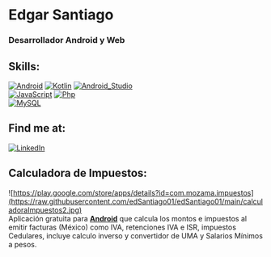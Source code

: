 # Edgar Santiago
### Desarrollador Android y Web

## Skills:
[![Android](https://img.shields.io/badge/Android-3DDC84?style=for-the-badge&logo=android&logoColor=white&labelColor=101010)]()
[![Kotlin](https://img.shields.io/badge/Kotlin-0095D5?style=for-the-badge&logo=kotlin&logoColor=white&labelColor=101010)]()
[![Android_Studio](https://img.shields.io/badge/Android_Studio-3DDC84?style=for-the-badge&logo=android-studio&logoColor=white&labelColor=101010)]()
</br>
[![JavaScript](https://img.shields.io/badge/JavaScript-F7DF1E?style=for-the-badge&logo=javascript&logoColor=white&labelColor=101010)]()
[![Php](https://img.shields.io/badge/Php-9146FF?style=for-the-badge&logo=php&logoColor=white&labelColor=101011)]()
</br>
[![MySQL](https://img.shields.io/badge/MySQL-4479A1?style=for-the-badge&logo=mysql&logoColor=white&labelColor=101010)]()
</br>

## Find me at:
[![LinkedIn](https://img.shields.io/badge/LinkedIn-Edgar_Santiago-0077B5?style=for-the-badge&logo=linkedin&logoColor=white&labelColor=101010)](https://www.linkedin.com/in/edsantiago01)
</br>

## Calculadora de Impuestos:
![https://play.google.com/store/apps/details?id=com.mozama.impuestos](https://raw.githubusercontent.com/edSantiago01/edSantiago01/main/calculadoraImpuestos2.jpg)
</br>
Aplicación gratuita para **[Android](https://play.google.com/store/apps/details?id=com.mozama.impuestos)** que calcula los montos e impuestos al emitir facturas  (México) como IVA, retenciones IVA e ISR, impuestos Cedulares, incluye calculo inverso y convertidor de UMA y Salarios Mínimos a pesos.



<!--
**edSantiago01/edSantiago01** is a ✨ _special_ ✨ repository because its `README.md` (this file) appears on your GitHub profile.

Here are some ideas to get you started:

- 🔭 I’m currently working on ...
- 🌱 I’m currently learning ...
- 👯 I’m looking to collaborate on ...
- 🤔 I’m looking for help with ...
- 💬 Ask me about ...
- 📫 How to reach me: ...
- 😄 Pronouns: ...
- ⚡ Fun fact: ...
-->
